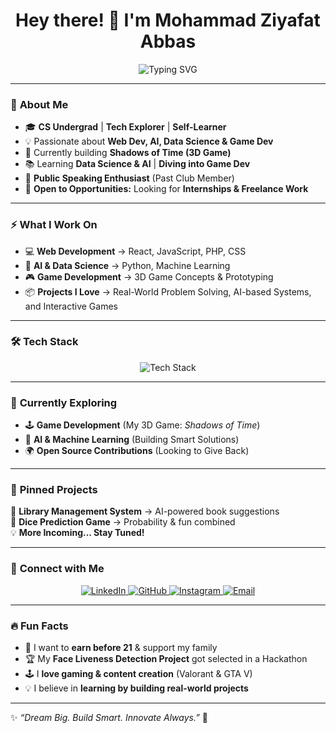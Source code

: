 <h1 align="center">Hey there! 👋 I'm Mohammad Ziyafat Abbas </h1>

<p align="center">
  <img src="https://readme-typing-svg.herokuapp.com?font=Fira+Code&pause=1000&color=00C9FF&width=435&lines=Web+Developer+%E2%9C%A8;AI+%26+Data+Science+Explorer+%F0%9F%A7%AC;Game+Developer+in+Progress+%F0%9F%8E%AE;Creative+Problem+Solver+%E2%9C%94%EF%B8%8F;Tech+Enthusiast+%E2%9C%A8" alt="Typing SVG" />
</p>

---

### 🚀 **About Me**
- 🎓 **CS Undergrad** | **Tech Explorer** | **Self-Learner**
- 💡 Passionate about **Web Dev, AI, Data Science & Game Dev**
- 🎯 Currently building **Shadows of Time (3D Game)**
- 📚 Learning **Data Science & AI** | **Diving into Game Dev** 
- 🎤 **Public Speaking Enthusiast** (Past Club Member)
- 💼 **Open to Opportunities:** Looking for **Internships & Freelance Work**

---

### ⚡ **What I Work On**
- 💻 **Web Development** → React, JavaScript, PHP, CSS  
- 🧠 **AI & Data Science** → Python, Machine Learning  
- 🎮 **Game Development** → 3D Game Concepts & Prototyping  
- 📦 **Projects I Love** → Real-World Problem Solving, AI-based Systems, and Interactive Games  

---

### 🛠 **Tech Stack**
<p align="center">
  <img src="https://skillicons.dev/icons?i=html,css,js,react,php,python,mysql,git,github,vscode" alt="Tech Stack" />
</p>

---

### 🌱 **Currently Exploring**
- 🕹 **Game Development** (My 3D Game: *Shadows of Time*)
- 🤖 **AI & Machine Learning** (Building Smart Solutions)
- 🌍 **Open Source Contributions** (Looking to Give Back)

---

### 📌 **Pinned Projects**
📂 **Library Management System** → AI-powered book suggestions  
🎲 **Dice Prediction Game** → Probability & fun combined  
💡 **More Incoming... Stay Tuned!**

---

### 📢 **Connect with Me**
<p align="center">
  <a href="https://www.linkedin.com/in/mohammad-ziyafat-abbas/" target="_blank">
    <img src="https://img.shields.io/badge/LinkedIn-%230A66C2.svg?style=for-the-badge&logo=linkedin&logoColor=white" alt="LinkedIn"/>
  </a>
  <a href="https://github.com/MohammadZiyafatAbbas" target="_blank">
    <img src="https://img.shields.io/badge/GitHub-%23181717.svg?style=for-the-badge&logo=github&logoColor=white" alt="GitHub"/>
  </a>
  <a href="https://www.instagram.com/ziyafat_here/" target="_blank">
    <img src="https://img.shields.io/badge/Instagram-%23E4405F.svg?style=for-the-badge&logo=instagram&logoColor=white" alt="Instagram"/>
  </a>
  <a href="mailto:ziyafat444@gmail.com">
    <img src="https://img.shields.io/badge/Email-%23D14836.svg?style=for-the-badge&logo=gmail&logoColor=white" alt="Email"/>
  </a>
</p>

---

### 🔥 **Fun Facts**
- 🎯 I want to **earn before 21** & support my family  
- 🏆 My **Face Liveness Detection Project** got selected in a Hackathon  
- 🕹 I **love gaming & content creation** (Valorant & GTA V)  
- 💡 I believe in **learning by building real-world projects**  

---

✨ *“Dream Big. Build Smart. Innovate Always.”* 🚀
